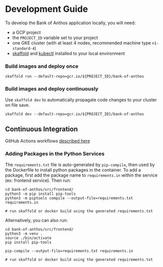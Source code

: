 # Development Guide

To develop the Bank of Anthos application locally, you will need:

- a GCP project
- the `PROJECT_ID` variable set to your project
- one GKE cluster (with at least 4 nodes, recommended machine type `n1-standard-4`)
- [skaffold](https://skaffold.dev/docs/install/) and [kubectl](https://kubernetes.io/docs/tasks/tools/install-kubectl/) installed to your local environment


### Build images and deploy once

```
skaffold run --default-repo=gcr.io/${PROJECT_ID}/bank-of-anthos
```

### Build images and deploy continuously

Use `skaffold dev` to automatically propagate code changes to your cluster on file save.

```
skaffold dev --default-repo=gcr.io/${PROJECT_ID}/bank-of-anthos
```


## Continuous Integration

GitHub Actions workflows [described here](../.github/workflows)


### Adding Packages in the Python Services

The `requirements.txt` file is auto-generated by `pip-compile`, then used by the Dockerfile to install python packages in the container.
To add a package, first add the package name to `requirements.in` within the service (ex: frontend service).
Then run:

```
cd bank-of-anthos/src/frontend/
python3 -m pip install pip-tools
python3 -m piptools compile --output-file=requirements.txt requirements.in

# run skaffold or docker build using the generated requirements.txt
```

Alternatively, you can also run:

```
cd bank-of-anthos/src/frontend/
python3 -m venv .
source ./bin/activate
pip install pip-tools

pip-compile --output-file=requirements.txt requirements.in

# run skaffold or docker build using the generated requirements.txt
```

